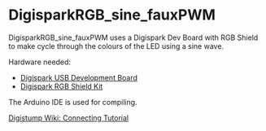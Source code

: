 DigisparkRGB_sine_fauxPWM
=========================

DigisparkRGB_sine_fauxPWM uses a Digispark Dev Board with RGB Shield to make cycle through the colours of the LED using a sine wave. 

Hardware needed: 

+ [Digispark USB Development Board](http://digistump.com/product.php?id=1)
+  [Digispark RGB Shield Kit](http://digistump.com/product.php?id=3)


The Arduino IDE is used for compiling. 

[Digistump Wiki: Connecting Tutorial](http://digistump.com/wiki/digispark/tutorials/connecting)

